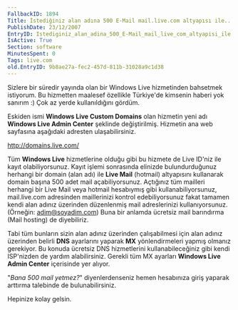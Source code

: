 ```yaml
---
FallbackID: 1894
Title: İstediğiniz alan adına 500 E-Mail mail.live.com altyapısı ile...
PublishDate: 23/12/2007
EntryID: Istediginiz_alan_adina_500_E-Mail_mail_live_com_altyapisi_ile
IsActive: True
Section: software
MinutesSpent: 0
Tags: live.com
old.EntryID: 9b8ae27a-fec2-457d-811b-31028a9c1d38
---
```

Sizlere bir süredir yayında olan bir Windows Live hizmetinden bahsetmek
istiyorum. Bu hizmetten maalesef özellikle Türkiye'de kimsenin haberi
yok sanırım :) Çok az yerde kullanıldığını gördüm.

Eskiden ismi **Windows Live Custom Domains** olan hizmetin yeni adı
**Windows Live Admin Center** şeklinde değiştirilmiş. Hizmetin ana web
sayfasına aşağıdaki adresten ulaşabilirsiniz.

<http://domains.live.com/>

Tüm **Windows Live** hizmetlerine olduğu gibi bu hizmete de Live ID'niz
ile kayıt olabiliyorsunuz. Kayıt işlemi sonrasında elinizde
bulundurduğunuz herhangi bir domain (alan adı) ile **Live Mail**
(hotmail) altyapısını kullanarak domain başına 500 adet mail
açabiliyorsunuz. Açtığınız tüm mailleri herhangi bir Live Mail veya
hotmail hesabıymış gibi kullanabiliyorsunuz, mail.live.com adresinden
maillerinizi kontrol edebiliyorsunuz fakat tamamen kendi alan adınız
üzerinden düzenlenmiş mail adreslerinizi kullanıyorsunuz. (Örneğin:
adim@soyadim.com) Buna bir anlamda ücretsiz mail barındırma (Mail
hosting) de diyebiliriz.

Tabi tüm bunların sizin alan adınız üzerinden çalışabilmesi için alan
adınız üzerinden belirli **DNS** ayarlarını yaparak **MX**
yönlendirmeleri yapmış olmanız gerekiyor. Bu konuda ücretsiz DNS
hizmetlerini kullanabileceğiniz gibi kendi ISP'nizden de yardım
alabilirsiniz. Gerekli tüm MX ayarları **Windows Live Admin Center**
içerisinde yer alıyor.

"*Bana 500 mail yetmez?*" diyenlerdenseniz hemen hesabınıza giriş
yaparak arttırma talebinde de bulunabilirsiniz.

Hepinize kolay gelsin.


